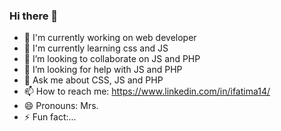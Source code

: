 ### Hi there 👋

- 🔭 I'm currently working on web developer 
- 🌱 I'm currently learning css and JS
- 👯 I’m looking to collaborate on JS and PHP
- 🤔 I’m looking for help with JS and PHP
- 💬 Ask me about CSS, JS and PHP
- 📫 How to reach me: https://www.linkedin.com/in/ifatima14/
- 😄 Pronouns: Mrs.
- ⚡ Fun fact:...

